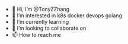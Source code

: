 - 👋 Hi, I’m @TonyZZhang
- 👀 I’m interested in k8s docker devops golang
- 🌱 I’m currently learning 
- 💞️ I’m looking to collaborate on 
- 📫 How to reach me 

<!---
TonyZZhang/TonyZZhang is a ✨ special ✨ repository because its `README.md` (this file) appears on your GitHub profile.
You can click the Preview link to take a look at your changes.
--->
